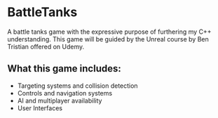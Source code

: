# BattleTanks
A battle tanks game with the expressive purpose of furthering my C++ understanding. This game will be guided by the Unreal course by Ben Tristian offered on Udemy.

## What this game includes:
* Targeting systems and collision detection
* Controls and navigation systems
* AI and multiplayer availability
* User Interfaces
